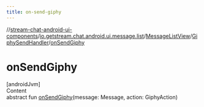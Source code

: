```yaml
---
title: on-send-giphy
---
```

//[stream-chat-android-ui-components](../../../../index.md)/[io.getstream.chat.android.ui.message.list](../../index.md)/[MessageListView](../index.md)/[GiphySendHandler](index.md)/[onSendGiphy](onSendGiphy.md)



# onSendGiphy  
[androidJvm]  
Content  
abstract fun [onSendGiphy](onSendGiphy.md)(message: Message, action: GiphyAction)  



